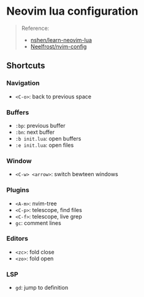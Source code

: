 # Neovim lua configuration

> Reference: 
> - [nshen/learn-neovim-lua](https://github.com/nshen/learn-neovim-lua/tree/main)
> - [Neelfrost/nvim-config](https://github.com/Neelfrost/nvim-config)

## Shortcuts

### Navigation

- `<C-o>`: back to previous space

### Buffers

- `:bp`: previous buffer
- `:bn`: next buffer
- `:b init.lua`: open buffers
- `:e init.lua`: open files

### Window

- `<C-w> <arrow>`: switch bewteen windows

### Plugins

- `<A-m>`: nvim-tree
- `<C-p>`: telescope, find files
- `<C-f>`: telescope, live grep
- `gc`: comment lines

### Editors

- `<zc>`: fold close
- `<zo>`: fold open

### LSP

- `gd`: jump to definition

